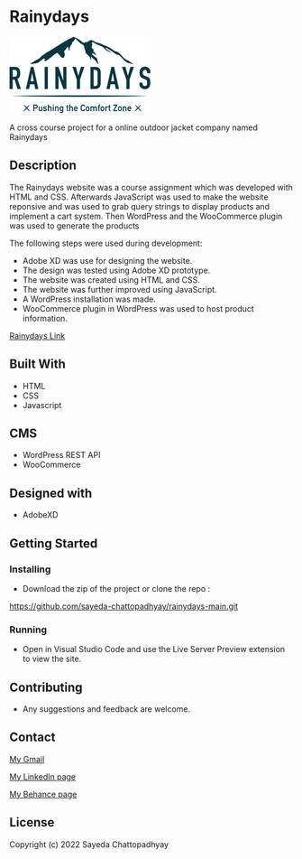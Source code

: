 # Rainydays

![image](images/rainydays_logo.png)

A cross course project for a online outdoor jacket company named Rainydays

## Description

The Rainydays website was a course assignment which was developed with HTML and CSS. Afterwards JavaScript was used to make the website reponsive and was used to grab query strings to display products and implement a cart system. Then WordPress and the WooCommerce plugin was used to generate the products

The following steps were used during development:

- Adobe XD was use for designing the website.
- The design was tested using Adobe XD prototype.
- The website was created using HTML and CSS.
- The website was further improved using JavaScript.
- A WordPress installation was made.
- WooCommerce plugin in WordPress was used to host product information.

<a href="https://sparkling-pavlova-fd0470.netlify.app/">Rainydays Link</a>

## Built With

- HTML
- CSS
- Javascript

## CMS

- WordPress REST API
- WooCommerce

## Designed with

- AdobeXD

## Getting Started

### Installing

- Download the zip of the project or clone the repo :

https://github.com/sayeda-chattopadhyay/rainydays-main.git

### Running

- Open in Visual Studio Code and use the Live Server Preview extension to view the site.

## Contributing

- Any suggestions and feedback are welcome.

## Contact

[My Gmail](mailto:sayeda.b@gmail.com)

[My LinkedIn page](https://www.linkedin.com/in/sayeda-chattopadhyay-7b33ba156/)

[My Behance page](https://www.behance.net/gallery/111339401/UX-Portfolio)

## License

Copyright (c) 2022 Sayeda Chattopadhyay
